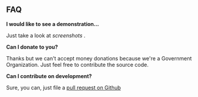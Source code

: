 ## FAQ

__I would like to see a demonstration...__

Just take a look at _screenshots_ .

__Can I donate to you?__

Thanks but we can't accept money donations because we're a Government Organization. Just feel free to contribute the source code.

__Can I contribute on development?__

Sure, you can, just file a [pull request on Github](https://github.com/RegioneER/RerUserDates/pull)
